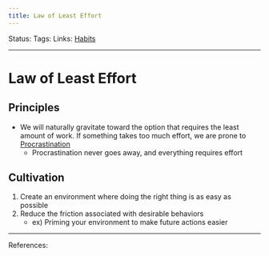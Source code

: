 ```yaml
---
title: Law of Least Effort
---
```

Status:
Tags:
Links: [Habits](out/habits.md)
___
# Law of Least Effort
## Principles
- We will naturally gravitate toward the option that requires the least amount of work. If something takes too much effort, we are prone to [Procrastination](out/procrastination.md)
	- Procrastination never goes away, and everything requires effort
## Cultivation
1. Create an environment where doing the right thing is as easy as possible
2. Reduce the friction associated with desirable behaviors
	- ex) Priming your environment to make future actions easier
___
References: